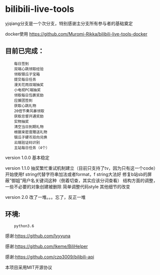 # bilibili-live-tools


yjqiang分支是一个次分支，特别感谢主分支所有参与者的基础奠定

docker使用 https://github.com/Muromi-Rikka/bilibili-live-tools-docker


目前已完成：
------

        每日签到
        双端心跳领取经验
        领取银瓜子宝箱
        提交每日任务
        漫天花雨双端抽奖
        小电视PC端抽奖
        领取每日包裹奖励
        应援团签到
        获取心跳礼物
        20倍节奏风暴领取
        获取总督开通奖励
        实物抽奖
        清空当日到期礼物
        根据亲密度赠送礼物
        银瓜子硬币双向兑换
        云端验证码识别
        主站每日任务（4个）

version 1.0.0
    基本稳定

version 1.1.0
      抽奖繁忙重试机制建立（目前只支持了tv，因为只有这一个code）
      开始使用f string代替字符串加法或者format，f string大法好
      修复b站sb的屏蔽”御姐”用户名关键词这种（倒着切查，其实应该分词查看）
      结构方面的调整，一些不必要的对象创建被删除
      简单调整代码style
      其他细节的改变

version 2.0
      改了一堆。。。忘了，反正一堆
         
      
        


环境:
------  
        python3.6
  
    


感谢:https://github.com/lyyyuna

感谢:https://github.com/lkeme/BiliHelper

感谢:https://github.com/czp3009/bilibili-api


本项目采用MIT开源协议
